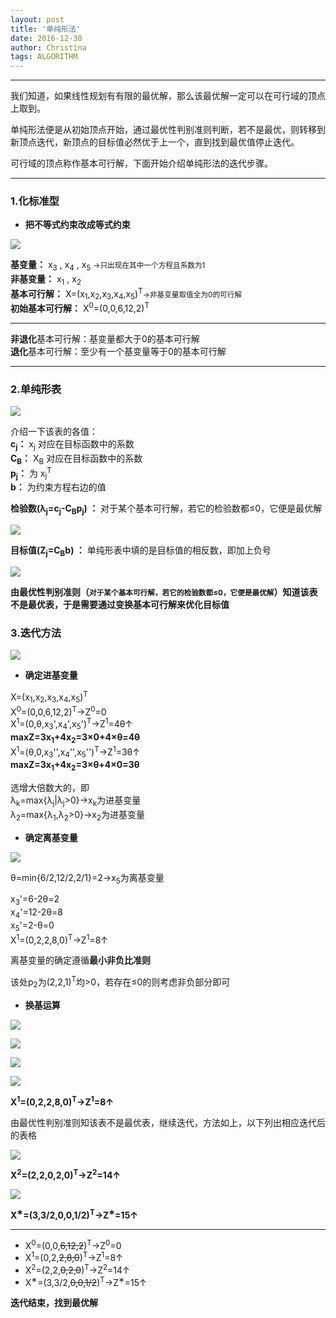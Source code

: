 ```yaml
---
layout: post
title: '单纯形法'
date: 2016-12-30
author: Christina
tags: ALGORITHM
---
```


---

我们知道，如果线性规划有有限的最优解，那么该最优解一定可以在可行域的顶点上取到。  

单纯形法便是从初始顶点开始，通过最优性判别准则判断，若不是最优，则转移到新顶点迭代，新顶点的目标值必然优于上一个，直到找到最优值停止迭代。    

可行域的顶点称作基本可行解，下面开始介绍单纯形法的迭代步骤。

---

### 1.化标准型   

* **把不等式约束改成等式约束**    

![](/assets/img/1.png)

**基变量：** x<sub>3</sub> , x<sub>4</sub> , x<sub>5</sub>  <small>→只出现在其中一个方程且系数为1 </small>     
**非基变量：** x<sub>1</sub> , x<sub>2</sub>   
**基本可行解：** X=(x<sub>1</sub>,x<sub>2</sub>,x<sub>3</sub>,x<sub>4</sub>,x<sub>5</sub>)<sup>T</sup><small>→非基变量取值全为0的可行解 </small>            
**初始基本可行解：** X<sup>0</sup>=(0,0,6,12,2)<sup>T</sup> 

---

**非退化**基本可行解：基变量都大于0的基本可行解  
**退化**基本可行解：至少有一个基变量等于0的基本可行解

---

### 2.单纯形表 


![](/assets/img/2.png)


介绍一下该表的各值：    
**c<sub>j</sub>：** x<sub>j</sub> 对应在目标函数中的系数   
**C<sub>B</sub>：** X<sub>B</sub> 对应在目标函数中的系数  
**p<sub>j</sub>：** 为 x<sub>j</sub><sup>T</sup>  
**b：** 为约束方程右边的值


**检验数(λ<sub>j</sub>=c<sub>j</sub>-C<sub>B</sub>p<sub>j</sub>) ：** 对于某个基本可行解，若它的检验数都≤0，它便是最优解  

![](/assets/img/3.png)

**目标值(Z<sub>j</sub>=C<sub>B</sub>b) ：** 单纯形表中填的是目标值的相反数，即加上负号    
     
![](/assets/img/4.png)


**由最优性判别准则（<small>对于某个基本可行解，若它的检验数都≤0，它便是最优解</small>）知道该表不是最优表，于是需要通过变换基本可行解来优化目标值**  


### 3.迭代方法

![](/assets/img/5.png)

* **确定进基变量**   
  
  

 X=(x<sub>1</sub>,x<sub>2</sub>,x<sub>3</sub>,x<sub>4</sub>,x<sub>5</sub>)<sup>T</sup>  
 X<sup>0</sup>=(0,0,6,12,2)<sup>T</sup>→Z<sup>0</sup>=0  
 X<sup>1</sup>=(0,θ,x<sub>3</sub>',x<sub>4</sub>',x<sub>5</sub>')<sup>T</sup>→Z<sup>1</sup>=4θ↑    
<strong>maxZ=3x<sub>1</sub>+4x<sub>2</sub>=3×0+4×θ=4θ </strong> <br>
 X<sup>1</sup>=(θ,0,x<sub>3</sub>'',x<sub>4</sub>'',x<sub>5</sub>'')<sup>T</sup>→Z<sup>1</sup>=3θ↑  
<strong>maxZ=3x<sub>1</sub>+4x<sub>2</sub>=3×θ+4×0=3θ </strong>

 选增大倍数大的，即  
λ<sub>k</sub>=max{λ<sub>j</sub>|λ<sub>j</sub>>0}→x<sub>k</sub>为进基变量  
λ<sub>2</sub>=max{λ<sub>1</sub>,λ<sub>2</sub>>0}→x<sub>2</sub>为进基变量 

* **确定离基变量** 
  

![](/assets/img/6.png)

θ=min{6/2,12/2,2/1}=2→x<sub>5</sub>为离基变量  
    
 x<sub>3</sub>'=6-2θ=2  
 x<sub>4</sub>'=12-2θ=8  
 x<sub>5</sub>'=2-θ=0  
 X<sup>1</sup>=(0,2,2,8,0)<sup>T</sup>→Z<sup>1</sup>=8↑  

 离基变量的确定遵循**最小非负比准则**

 该处p<sub>2</sub>为(2,2,1)<sup>T</sup>均>0，若存在≤0的则考虑非负部分即可  

* **换基运算**  

![](/assets/img/7.png)

![](/assets/img/8.png)

![](/assets/img/9.png)

![](/assets/img/10.png)


**X<sup>1</sup>=(0,2,2,8,0)<sup>T</sup>→Z<sup>1</sup>=8↑**

由最优性判别准则知该表不是最优表，继续迭代，方法如上，以下列出相应迭代后的表格  

![](/assets/img/11.png)

**X<sup>2</sup>=(2,2,0,2,0)<sup>T</sup>→Z<sup>2</sup>=14↑**  

![](/assets/img/12.png)

**X<sup>&lowast;</sup>=(3,3/2,0,0,1/2)<sup>T</sup>→Z<sup>&lowast;</sup>=15↑**

---

* X<sup>0</sup>=(0,0,~~6,12,2~~)<sup>T</sup>→Z<sup>0</sup>=0  
* X<sup>1</sup>=(0,2,~~2,8,0~~)<sup>T</sup>→Z<sup>1</sup>=8↑   
* X<sup>2</sup>=(2,2,~~0,2,0~~)<sup>T</sup>→Z<sup>2</sup>=14↑    
* X<sup>&lowast;</sup>=(3,3/2,~~0,0,1/2~~)<sup>T</sup>→Z<sup>&lowast;</sup>=15↑  
  

 **迭代结束，找到最优解**

